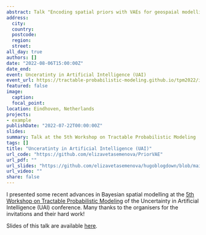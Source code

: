 ```yaml
---
abstract: Talk "Encoding spatial priors with VAEs for geospaial modelling".
address:
  city: 
  country: 
  postcode: 
  region: 
  street: 
all_day: true
authors: []
date: "2022-08-06T15:00:00Z"
date_end: 
event: Unceratinty in Artificial Intelligence (UAI)
event_url: https://tractable-probabilistic-modeling.github.io/tpm2022/index.html
featured: false
image:
  caption: 
  focal_point: 
location: Eindhoven, Netherlands
projects:
- example
publishDate: "2022-07-22T00:00:00Z"
slides: 
summary: Talk at the 5th Workshop on Tractable Probabilistic Modeling
tags: []
title: "Unceratinty in Artificial Intelligence (UAI)"
url_code: "https://github.com/elizavetasemenova/PriorVAE"
url_pdf: ""
url_slides: "https://github.com/elizavetasemenova/hugoblogdown/blob/main/static/uploads/UAI_share.pdf"
url_video: ""
share: false
---
```


I presented some recent advances in Bayesian spatial modelling at the [5th Workshop on Tractable Probabilistic Modeling](https://tractable-probabilistic-modeling.github.io/tpm2022/index.html) of the Uncertainty in Artificial Intelligence (UAI) conference. Many thanks to the organisers for the invitations and their hard work!

Slides of this talk are available [here](static/uploads/UAI_share.pdf).

